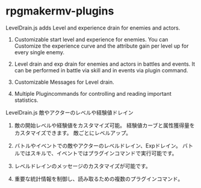 # rpgmakermv-plugins

LevelDrain.js adds Level and experience drain for enemies and actors.

1. Customizable start level and experience for enemies.
   You can Customize the experience curve and the attribute gain per 
   level up for every single enemy.
 
2. Level drain and exp drain for enemies and actors in battles and events.
   It can be performed in battle via skill and in events via plugin command.
 
3. Customizable Messages for Level drain.
 
4. Multiple Plugincommands for controlling and reading important statistics. 


LevelDrain.js 敵やアクターのレベルや経験値ドレイン

1. 敵の開始レベルや経験値をカスタマイズ可能。
   経験値カーブと属性獲得量をカスタマイズできます。
   敵ごとにレベルアップ。

2. バトルやイベントでの敵やアクターのレベルドレイン、Expドレイン。
   バトルではスキルで、イベントではプラグインコマンドで実行可能です。
   
3. レベルドレインのメッセージのカスタマイズが可能です。

4. 重要な統計情報を制御し、読み取るための複数のプラグインコマンド。
